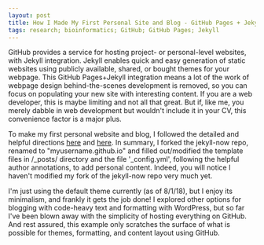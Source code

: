 ```yaml
---
layout: post
title: How I Made My First Personal Site and Blog - GitHub Pages + Jekyll == :heart_eyes:
tags: research; bioinformatics; GitHub; GitHub Pages; Jekyll
---
```


GitHub provides a service for hosting project- or personal-level websites, with Jekyll integration. Jekyll enables quick and easy generation of static websites using publicly available, shared, or bought themes for your webpage. This GitHub Pages+Jekyll integration means a lot of the work of webpage design behind-the-scenes development is removed, so you can focus on populating your new site with interesting content. If you are a web developer, this is maybe limiting and not all that great. But if, like me, you merely dabble in web development but wouldn't include it in your CV, this convenience factor is a major plus.
 
 To make my first personal website and blog, I followed the detailed and helpful directions [here](https://help.github.com/categories/github-pages-basics/) and [here](https://www.smashingmagazine.com/2014/08/build-blog-jekyll-github-pages/). In summary, I forked the jekyll-now repo, renamed to "myusername.github.io" and filled out/modified the template files in /_posts/ directory and the file '_config.yml', following the helpful author annotations, to add personal content. Indeed, you will notice I haven't modified my fork of the jekyll-now repo very much yet.
 
 I'm just using the default theme currently (as of 8/1/18), but I enjoy its minimalism, and frankly it gets the job done! I explored other options for blogging with code-heavy text and formatting with WordPress, but so far I've been blown away with the simplicity of hosting everything on GitHub. And rest assured, this example only scratches the surface of what is possible for themes, formatting, and content layout using GitHub.
